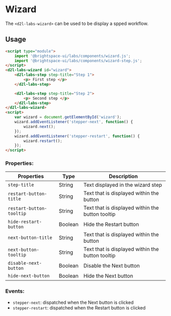 # Wizard

The `<d2l-labs-wizard>` can be used to be display a spped workflow.

## Usage

```html
<script type="module">
    import '@brightspace-ui/labs/components/wizard.js';
	import '@brightspace-ui/labs/components/wizard-step.js';
</script>
<d2l-labs-wizard id="wizard">
	<d2l-labs-step step-title="Step 1">
		<p> First step </p>
	</d2l-labs-step>

	<d2l-labs-step step-title="Step 2">
		<p> Second step </p>
	</d2l-labs-step>
</d2l-labs-wizard>
<script>
	var wizard = document.getElementById('wizard');
	wizard.addEventListener('stepper-next', function() {
		wizard.next();
	});
	wizard.addEventListener('stepper-restart', function() {
		wizard.restart();
	});
</script>
```


### Properties:

| Properties | Type | Description |
|--|--|--|
| `step-title` | String | Text displayed in the wizard step |
| `restart-button-title` | String | Text that is displayed within the button |
| `restart-button-tooltip` | String | Text that is displayed within the button tooltip |
| `hide-restart-button` | Boolean | Hide the Restart button |
| `next-button-title` | String | Text that is displayed within the button |
| `next-button-tooltip` | String | Text that is displayed within the button tooltip |
| `disable-next-button` | Boolean | Disable the Next button |
| `hide-next-button` | Boolean | Hide the Next button |

### Events:
- `stepper-next`: dispatched when the Next button is clicked
- `stepper-restart`: dispatched when the Restart button is clicked

